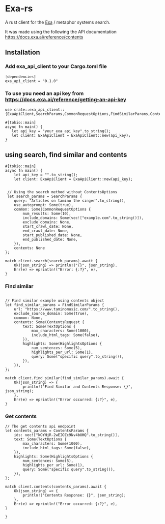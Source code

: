 # Exa-rs


A rust client for the [Exa](https://exa.ai/search) / metaphor systems search. 


It was made using the following the API documentation https://docs.exa.ai/reference/contents


## Installation 

### Add exa_api_client to your Cargo.toml file 

```
[dependencies]
exa_api_client = "0.1.0" 
```

### To use you need an api key from https://docs.exa.ai/reference/getting-an-api-key 
 
 ```
use crate::exa_api_client::{ExaApiClient,SearchParams,CommonRequestOptions,FindSimilarParams,ContentsRequest,ContentsParams,TextOptions,HighlightsOptions};

#[tokio::main]
async fn main() {
    let api_key = "your_exa_api_key".to_string();
    let client: ExaApiClient = ExaApiClient::new(api_key);
}
 ```




## using search, find similar and contents 

```
#[tokio::main]
async fn main() {
    let api_key = "".to_string();
    let client: ExaApiClient = ExaApiClient::new(api_key);


 // Using the search method without ContentsOptions
 let search_params = SearchParams {
    query: "Articles on tamino the singer".to_string(),
    use_autoprompt: Some(true),
    common: Some(CommonRequestOptions {
        num_results: Some(10),
        include_domains: Some(vec!["example.com".to_string()]),
        exclude_domains: None,
        start_crawl_date: None,
        end_crawl_date: None,
        start_published_date: None,
        end_published_date: None,
    }),
    contents: None
};

match client.search(search_params).await {
    Ok(json_string) => println!("{}", json_string),
    Err(e) => eprintln!("Error: {:?}", e),
}
```

### Find similar 
```

// Find similar example using contents object 
let find_similar_params = FindSimilarParams {
    url: "https://www.taminomusic.com/".to_string(),
    exclude_source_domain: Some(true),
    common: None, 
    contents: Some(ContentsRequest {
        text: Some(TextOptions {
            max_characters: Some(1000),
            include_html_tags: Some(false),
        }),
        highlights: Some(HighlightsOptions {
            num_sentences: Some(5),
            highlights_per_url: Some(1),
            query: Some("specific query".to_string()),
        }),
    }),
};

match client.find_similar(find_similar_params).await {
    Ok(json_string) => {
        println!("Find Similar and Contents Response: {}", json_string);
    },
    Err(e) => eprintln!("Error occurred: {:?}", e),
}
```

### Get contents
```
// The get contents api endpoint
let contents_params = ContentsParams {
    ids: vec!["kOYHjR-2wEIOZc9Nv4bUHQ".to_string()], 
    text: Some(TextOptions {
        max_characters: Some(1000),
        include_html_tags: Some(false), 
    }),
    highlights: Some(HighlightsOptions {
        num_sentences: Some(5),
        highlights_per_url: Some(1),
        query: Some("specific query".to_string()), 
    }),
};

match client.contents(contents_params).await {
    Ok(json_string) => {
        println!("Contents Response: {}", json_string);
    },
    Err(e) => eprintln!("Error occurred: {:?}", e),
}

}
```



